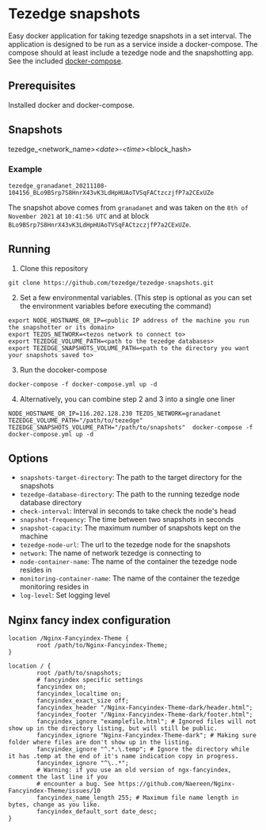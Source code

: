 # Tezedge snapshots

Easy docker application for taking tezedge snapshots in a set interval. The application is designed to be run as a service inside a docker-compose. The compose should at least include a tezedge node and the snapshotting app. See the included [docker-compose](docker-compose.yml).

## Prerequisites

Installed docker and docker-compose.

## Snapshots

tezedge_\<network_name\>_\<date\>-\<time\>_\<block_hash\>

### Example

`tezedge_granadanet_20211108-104156_BLo9BSrp7S8HnrX43vK3LdHpHUAoTVSqFACtzczjfP7a2CExUZe`

The snapshot above comes from `granadanet` and was taken on the `8th of November 2021` at `10:41:56 UTC` and at block `BLo9BSrp7S8HnrX43vK3LdHpHUAoTVSqFACtzczjfP7a2CExUZe`.

## Running

1. Clone this repository

```
git clone https://github.com/tezedge/tezedge-snapshots.git
```

2. Set a few environmental variables. (This step is optional as you can set the environment variables before executing the command)

```
export NODE_HOSTNAME_OR_IP=<public IP address of the machine you run the snapshotter or its domain>
export TEZOS_NETWORK=<tezos network to connect to>
export TEZEDGE_VOLUME_PATH=<path to the tezedge databases>
export TEZEDGE_SNAPSHOTS_VOLUME_PATH=<path to the directory you want your snapshots saved to>
```

3. Run the docoker-compose

```
docker-compose -f docker-compose.yml up -d
```

4. Alternatively, you can combine step 2 and 3 into a single one liner

```
NODE_HOSTNAME_OR_IP=116.202.128.230 TEZOS_NETWORK=granadanet TEZEDGE_VOLUME_PATH="/path/to/tezedge" TEZEDGE_SNAPSHOTS_VOLUME_PATH="/path/to/snapshots"  docker-compose -f docker-compose.yml up -d
```

## Options

- `snapshots-target-directory`: The path to the target directory for the snapshots
- `tezedge-database-directory`: The path to the running tezedge node database directory
- `check-interval`: Interval in seconds to take check the node's head
- `snapshot-frequency`: The time between two snapshots in seconds
- `snapshot-capacity`: The maximum number of snapshots kept on the machine
- `tezedge-node-url`: The url to the tezedge node for the snapshots
- `network`: The name of network tezedge is connecting to
- `node-container-name`: The name of the container the tezedge node resides in
- `monitoring-container-name`: The name of the container the tezedge monitoring resides in
- `log-level`: Set logging level

## Nginx fancy index configuration

```
location /Nginx-Fancyindex-Theme {
        root /path/to/Nginx-Fancyindex-Theme;
}

location / {
        root /path/to/snapshots;
        # fancyindex specific settings
        fancyindex on;
        fancyindex_localtime on;
        fancyindex_exact_size off;
        fancyindex_header "/Nginx-Fancyindex-Theme-dark/header.html";
        fancyindex_footer "/Nginx-Fancyindex-Theme-dark/footer.html";
        fancyindex_ignore "examplefile.html"; # Ignored files will not show up in the directory listing, but will still be public.
        fancyindex_ignore "Nginx-Fancyindex-Theme-dark"; # Making sure folder where files are don't show up in the listing.
        fancyindex_ignore "^.*.\.temp"; # Ignore the directory while it has .temp at the end of it's name indication copy in progress.
        fancyindex_ignore "^\..*";
        # Warning: if you use an old version of ngx-fancyindex, comment the last line if you
        # encounter a bug. See https://github.com/Naereen/Nginx-Fancyindex-Theme/issues/10
        fancyindex_name_length 255; # Maximum file name length in bytes, change as you like.
        fancyindex_default_sort date_desc;
}
```